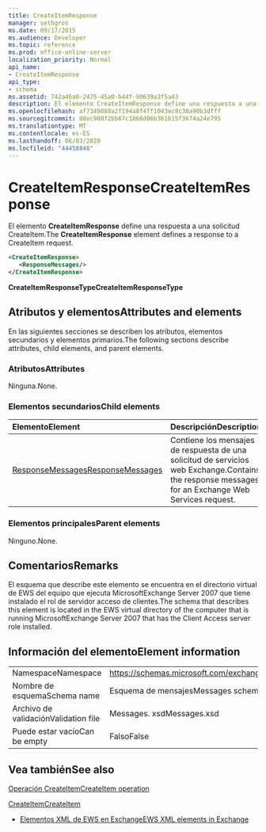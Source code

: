 ```yaml
---
title: CreateItemResponse
manager: sethgros
ms.date: 09/17/2015
ms.audience: Developer
ms.topic: reference
ms.prod: office-online-server
localization_priority: Normal
api_name:
- CreateItemResponse
api_type:
- schema
ms.assetid: 742a46a0-2475-45a0-b44f-90639a3f5a43
description: El elemento CreateItemResponse define una respuesta a una solicitud CreateItem.
ms.openlocfilehash: af7349888a2f194a8f4ff1043ec8c38a90b3dfff
ms.sourcegitcommit: 88ec988f2bb67c1866d06b361615f3674a24e795
ms.translationtype: MT
ms.contentlocale: es-ES
ms.lasthandoff: 06/03/2020
ms.locfileid: "44458848"
---
```

# <a name="createitemresponse"></a><span data-ttu-id="b4a13-103">CreateItemResponse</span><span class="sxs-lookup"><span data-stu-id="b4a13-103">CreateItemResponse</span></span>

<span data-ttu-id="b4a13-104">El elemento **CreateItemResponse** define una respuesta a una solicitud CreateItem.</span><span class="sxs-lookup"><span data-stu-id="b4a13-104">The **CreateItemResponse** element defines a response to a CreateItem request.</span></span> 
  
```xml
<CreateItemResponse>
   <ResponseMessages/>
</CreateItemResponse>
```

 <span data-ttu-id="b4a13-105">**CreateItemResponseType**</span><span class="sxs-lookup"><span data-stu-id="b4a13-105">**CreateItemResponseType**</span></span>
## <a name="attributes-and-elements"></a><span data-ttu-id="b4a13-106">Atributos y elementos</span><span class="sxs-lookup"><span data-stu-id="b4a13-106">Attributes and elements</span></span>

<span data-ttu-id="b4a13-107">En las siguientes secciones se describen los atributos, elementos secundarios y elementos primarios.</span><span class="sxs-lookup"><span data-stu-id="b4a13-107">The following sections describe attributes, child elements, and parent elements.</span></span>
  
### <a name="attributes"></a><span data-ttu-id="b4a13-108">Atributos</span><span class="sxs-lookup"><span data-stu-id="b4a13-108">Attributes</span></span>

<span data-ttu-id="b4a13-109">Ninguna.</span><span class="sxs-lookup"><span data-stu-id="b4a13-109">None.</span></span>
  
### <a name="child-elements"></a><span data-ttu-id="b4a13-110">Elementos secundarios</span><span class="sxs-lookup"><span data-stu-id="b4a13-110">Child elements</span></span>

|<span data-ttu-id="b4a13-111">**Elemento**</span><span class="sxs-lookup"><span data-stu-id="b4a13-111">**Element**</span></span>|<span data-ttu-id="b4a13-112">**Descripción**</span><span class="sxs-lookup"><span data-stu-id="b4a13-112">**Description**</span></span>|
|:-----|:-----|
|[<span data-ttu-id="b4a13-113">ResponseMessages</span><span class="sxs-lookup"><span data-stu-id="b4a13-113">ResponseMessages</span></span>](responsemessages.md) <br/> |<span data-ttu-id="b4a13-114">Contiene los mensajes de respuesta de una solicitud de servicios web Exchange.</span><span class="sxs-lookup"><span data-stu-id="b4a13-114">Contains the response messages for an Exchange Web Services request.</span></span>  <br/> |
   
### <a name="parent-elements"></a><span data-ttu-id="b4a13-115">Elementos principales</span><span class="sxs-lookup"><span data-stu-id="b4a13-115">Parent elements</span></span>

<span data-ttu-id="b4a13-116">Ninguno.</span><span class="sxs-lookup"><span data-stu-id="b4a13-116">None.</span></span>
  
## <a name="remarks"></a><span data-ttu-id="b4a13-117">Comentarios</span><span class="sxs-lookup"><span data-stu-id="b4a13-117">Remarks</span></span>

<span data-ttu-id="b4a13-118">El esquema que describe este elemento se encuentra en el directorio virtual de EWS del equipo que ejecuta MicrosoftExchange Server 2007 que tiene instalado el rol de servidor acceso de clientes.</span><span class="sxs-lookup"><span data-stu-id="b4a13-118">The schema that describes this element is located in the EWS virtual directory of the computer that is running MicrosoftExchange Server 2007 that has the Client Access server role installed.</span></span>
  
## <a name="element-information"></a><span data-ttu-id="b4a13-119">Información del elemento</span><span class="sxs-lookup"><span data-stu-id="b4a13-119">Element information</span></span>

|||
|:-----|:-----|
|<span data-ttu-id="b4a13-120">Namespace</span><span class="sxs-lookup"><span data-stu-id="b4a13-120">Namespace</span></span>  <br/> |https://schemas.microsoft.com/exchange/services/2006/messages  <br/> |
|<span data-ttu-id="b4a13-121">Nombre de esquema</span><span class="sxs-lookup"><span data-stu-id="b4a13-121">Schema name</span></span>  <br/> |<span data-ttu-id="b4a13-122">Esquema de mensajes</span><span class="sxs-lookup"><span data-stu-id="b4a13-122">Messages schema</span></span>  <br/> |
|<span data-ttu-id="b4a13-123">Archivo de validación</span><span class="sxs-lookup"><span data-stu-id="b4a13-123">Validation file</span></span>  <br/> |<span data-ttu-id="b4a13-124">Messages. xsd</span><span class="sxs-lookup"><span data-stu-id="b4a13-124">Messages.xsd</span></span>  <br/> |
|<span data-ttu-id="b4a13-125">Puede estar vacío</span><span class="sxs-lookup"><span data-stu-id="b4a13-125">Can be empty</span></span>  <br/> |<span data-ttu-id="b4a13-126">Falso</span><span class="sxs-lookup"><span data-stu-id="b4a13-126">False</span></span>  <br/> |
   
## <a name="see-also"></a><span data-ttu-id="b4a13-127">Vea también</span><span class="sxs-lookup"><span data-stu-id="b4a13-127">See also</span></span>



[<span data-ttu-id="b4a13-128">Operación CreateItem</span><span class="sxs-lookup"><span data-stu-id="b4a13-128">CreateItem operation</span></span>](createitem-operation.md)
  
[<span data-ttu-id="b4a13-129">CreateItem</span><span class="sxs-lookup"><span data-stu-id="b4a13-129">CreateItem</span></span>](createitem.md)


- [<span data-ttu-id="b4a13-130">Elementos XML de EWS en Exchange</span><span class="sxs-lookup"><span data-stu-id="b4a13-130">EWS XML elements in Exchange</span></span>](ews-xml-elements-in-exchange.md)

